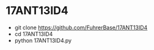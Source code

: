 # 17ANT13ID4

- git clone https://github.com/FuhrerBase/17ANT13ID4
- cd 17ANT13ID4
- python 17ANT13ID4.py
